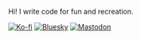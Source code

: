 Hi! I write code for fun and recreation.

[![Ko-fi][ko-fi-badge]][ko-fi-url]
[![Bluesky][bluesky-badge]][bluesky-url]
[![Mastodon][mastodon-badge]][mastodon-url]

[ko-fi-badge]: https://img.shields.io/badge/ko--fi-codemasher-%2300b9fe?logo=ko-fi
[ko-fi-url]: https://ko-fi.com/codemasher
[bluesky-badge]: https://img.shields.io/badge/bluesky-%40smiley.codes-%230085FF?logo=bluesky
[bluesky-url]: https://bsky.app/profile/smiley.codes
[mastodon-badge]: https://img.shields.io/badge/mastodon-%40codemasher-%236364FF?logo=mastodon
[mastodon-url]: https://mastodon.social/@codemasher

